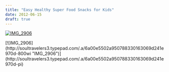```yaml
---
title: "Easy Healthy Super Food Snacks for Kids"
date: 2012-06-15
draft: true
---
```


[![IMG_2906](https://soultravelers3.typepad.com/.a/6a00e5502a9507883301676790a2e1970b-200wi "IMG_2906")](http://soultravelers3.typepad.com/.a/6a00e5502a9507883301676790a2e1970b-pi)

<!--more--> [![IMG_2906](http://soultravelers3.typepad.com/.a/6a00e5502a950788330163069d241e970d-800wi "IMG_2906")](http://soultravelers3.typepad.com/.a/6a00e5502a950788330163069d241e970d-pi)
